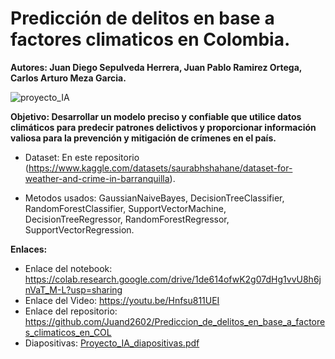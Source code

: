 # Predicción de delitos en base a factores climaticos en Colombia.

**Autores: Juan Diego Sepulveda Herrera, Juan Pablo Ramirez Ortega, Carlos Arturo Meza Garcia.**

![proyecto_IA](https://github.com/Juand2602/Prediccion_de_delitos_en_base_a_factores_climaticos_en_COL/assets/94081346/d7d12b7a-01ef-4e2c-9acb-a41310dce9e6)


**Objetivo: Desarrollar un modelo preciso y confiable que utilice datos climáticos para predecir patrones delictivos y proporcionar información valiosa para la prevención y mitigación de crímenes en el país.**

- Dataset: En este repositorio (https://www.kaggle.com/datasets/saurabhshahane/dataset-for-weather-and-crime-in-barranquilla).

- Metodos usados: GaussianNaiveBayes, DecisionTreeClassifier, RandomForestClassifier, SupportVectorMachine, DecisionTreeRegressor, RandomForestRegressor, SupportVectorRegression.

**Enlaces:**
- Enlace del notebook: https://colab.research.google.com/drive/1de614ofwK2g07dHg1vvU8h6jnVaT_M-L?usp=sharing
- Enlace del Video: https://youtu.be/Hnfsu811UEI
- Enlace del repositorio: https://github.com/Juand2602/Prediccion_de_delitos_en_base_a_factores_climaticos_en_COL
- Diapositivas: 
[Proyecto_IA_diapositivas.pdf](https://github.com/Juand2602/Prediccion_de_delitos_en_base_a_factores_climaticos_en_COL/blob/6cdde16d9c2d0eb0e57d8bbdd2c4b254d0a94bb6/Proyecto_IA_Diapositivas.pdf)
